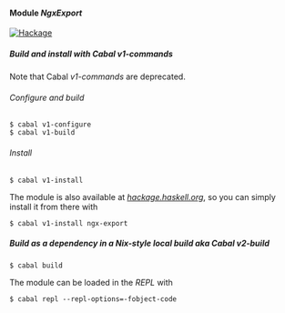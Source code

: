 #### Module *NgxExport*

[![Hackage](https://img.shields.io/hackage/v/ngx-export.svg?label=hackage%20%7C%20ngx-export&logo=haskell&logoColor=%239580D1)](https://hackage.haskell.org/package/ngx-export)

##### Build and install with Cabal v1-commands

Note that Cabal *v1-commands* are deprecated.

###### Configure and build

```ShellSession
$ cabal v1-configure
$ cabal v1-build
```

###### Install

```ShellSession
$ cabal v1-install
```

The module is also available at
[*hackage.haskell.org*](http://hackage.haskell.org/package/ngx-export), so you
can simply install it from there with

```ShellSession
$ cabal v1-install ngx-export
```

##### Build as a dependency in a Nix-style local build aka Cabal v2-build

```ShellSession
$ cabal build
```

The module can be loaded in the *REPL* with

```ShellSession
$ cabal repl --repl-options=-fobject-code
```

